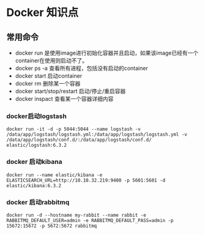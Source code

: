# Docker 知识点

## 常用命令
- docker run 是使用image进行初始化容器并且启动，如果该image已经有一个container在使用则启动不了。 
- docker ps -a 查看所有进程，包括没有启动的container
- docker start <container-name> 启动container
- docker rm <container-id> 删除某一个容器
- docker start/stop/restart <container-id> 启动/停止/重启容器
- docker inspact <container-id> 查看某一个容器详细内容



### docker启动logstash
```
docker run -it -d -p 5044:5044 --name logstash -v /data/app/logstash/logstash.yml:/data/app/logstash/logstash.yml -v /data/app/logstash/conf.d/:/data/app/logstash/conf.d/ elastic/logstash:6.3.2
```

### docker 启动kibana
```
docker run --name elastic/kibana -e ELASTICSEARCH_URL=http://10.10.32.219:9400 -p 5601:5601 -d elastic/kibana:6.3.2
```

### docker 启动rabbitmq
```
docker run -d --hostname my-rabbit --name rabbit -e RABBITMQ_DEFAULT_USER=admin -e RABBITMQ_DEFAULT_PASS=admin -p 15672:15672 -p 5672:5672 rabbitmq
```

